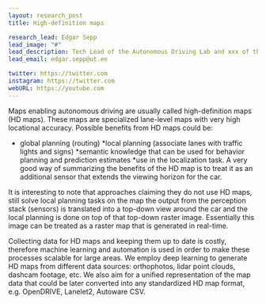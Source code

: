 ```yaml
---
layout: research_post 
title: High-definition maps

research_lead: Edgar Sepp 
lead_image: "#"
lead_description: Tech Lead of the Autonomous Driving Lab and xxx of the Autonomous Software research group 
lead_email: edgar.sepp@ut.ee

twitter: https://twitter.com
instagram: https://twitter.com
webURL: https://youtube.com
---
```


Maps enabling autonomous driving are usually called high-definition maps (HD maps). These maps are specialized
lane-level maps with very high locational accuracy. Possible benefits from HD maps could be:

* global planning (routing)
  *local planning (associate lanes with traffic lights and signs)
  *semantic knowledge that can be used for behavior planning and prediction estimates
  *use in the localization task. A very good way of summarizing the benefits of the HD map is to treat it as an
  additional sensor that extends the viewing horizon for the car.

It is interesting to note that approaches claiming they do not use HD maps, still solve local planning tasks on the map
the output from the perception stack (sensors) is translated into a top-down view around the car and the local planning
is done on top of that top-down raster image. Essentially this image can be treated as a raster map that is generated in
real-time.

Collecting data for HD maps and keeping them up to date is costly, therefore machine learning and automation is used in
order to make these processes scalable for large areas. We employ deep learning to generate HD maps from different data
sources: orthophotos, lidar point clouds, dashcam footage, etc. We also aim for a unified representation of the map data
that could be later converted into any standardized HD map format, e.g. OpenDRIVE, Lanelet2, Autoware CSV.
